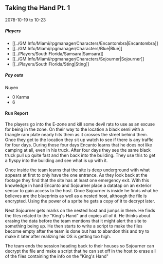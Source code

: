 ## Taking the Hand Pt. 1
2078-10-19 to 10-23
##### Players
- [[../GM Info/Miami/rpgmanager/Characters/Encantombra|Encantombra]]
- [[../GM Info/Miami/rpgmanager/Characters/Blue|Blue]]
- [[../Players/South Florida/Samsara|Samsara]]
- [[../GM Info/Miami/rpgmanager/Characters/Sojourner|Sojourner]]
- [[../Players/South Florida/Sting|Sting]]
##### Pay outs
Nuyen
- 0
Karma
- 6

#### Run Report
The players go into the E-zone and kill some devil rats to use as an excuse for being in the zone. On their way to the location a black semi with a triangle ram plate nearly hits them as it crosses the street behind them. Once they get to the location they sit up watch to see if there is any traffic for four days. During those four days Encanto learns that he does not like camping at all, even in his truck. After four days they see the same black truck pull up quite fast and then back into the building. They use this to get a flyspy into the building and see what is up with it. 

Once inside the team learns that the site is deep underground with what appears at first to only have the one entrance. As they look back at the footage they find that the site has at least one emergency exit. With this knowledge in hand Encanto and Sojourner place a datatap on an exterior sensor to gain access to the host. Once Sojourner is inside he finds what he believes are the blueprints as well as a nested host, although the file is encrypted. Using the power of a sprite he gets a copy of it to decrypt later.

Next Sojourner gets marks on the nested host and jumps in there. He finds the files related to the "King's Hand" and copies all of it. He thinks about erasing the data before the team mentions that it might alert the site to something being up. He then starts to write a script to make the files become empty after the team is done but has to abandon this and try to make it later after realizing his OS is getting too high. 

The team ends the session heading back to their houses so Sojourner can decrypt the file and make a script that he can set off in the host to erase all of the files containing the info on the "King's Hand"